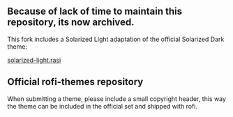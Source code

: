 ## Because of lack of time to maintain this repository, its now archived.

This fork includes a Solarized Light adaptation of the official Solarized Dark theme:

[solarized-light.rasi](https://github.com/harmtemolder/rofi-themes/blob/master/Official%20Themes/solarized-light.rasi)

## Official rofi-themes repository


When submitting a theme, please include a small copyright header, this way the theme can be included in the official set and shipped with rofi.
